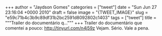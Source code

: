 
+++
author = "Jaydson Gomes"
categories = ["tweet"]
date = "Sun Jun 27 23:16:04 +0000 2010"
draft = false
image = "{TWEET_IMAGE}"
slug = "e59c71b4c3b9c89df31b2bc2591d8092802c1403"
tags = ["tweet"]
title = """Trailer do documentário q..."""
+++
Trailer do documentário que comentei a pouco: http://tinyurl.com/n4j59z Vejam. Sério. Vale a pena.
